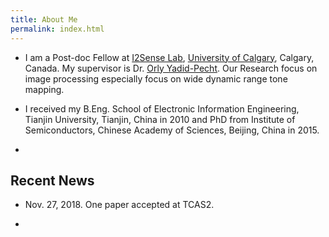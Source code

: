 ```yaml
---
title: About Me
permalink: index.html
---
```

- I am a Post-doc Fellow at [I2Sense Lab](https://ucalgary.ca/i2sense/), [University of Calgary](https://www.ucalgary.ca/), Calgary, Canada. My supervisor is Dr. [Orly Yadid-Pecht](https://www.ucalgary.ca/i2sense/yadid_pecht_biography). Our Research focus on image processing especially focus on wide dynamic range tone mapping.

- I received my B.Eng. School of Electronic Information Engineering, Tianjin University, Tianjin, China in 2010 and PhD from Institute of Semiconductors, Chinese Academy of Sciences, Beijing, China in 2015.

-

## Recent News

- Nov. 27, 2018. One paper accepted at TCAS2.

-   
